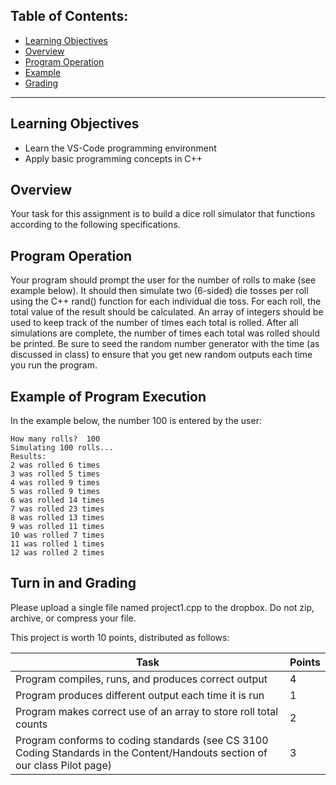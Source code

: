 ## Table of Contents:
* [Learning Objectives](#learning-objectives)
* [Overview](#overview)
* [Program Operation](#program-operation)
* [Example](#example-of-program-execution)
* [Grading](#turn-in-and-grading)

---

## Learning Objectives
- Learn the VS-Code programming environment
- Apply basic programming concepts in C++

## Overview
Your task for this assignment is to build a dice roll simulator that functions according to the following specifications.

## Program Operation
Your program should prompt the user for the number of rolls to make (see example below). It should then simulate two (6-sided) die tosses per roll using the C++ rand() function for each individual die toss. For each roll, the total value of the result should be calculated. An array of integers should be used to keep track of the number of times each total is rolled. After all simulations are complete, the number of times each total was rolled should be printed. Be sure to seed the random number generator with the time (as discussed in class) to ensure that you get new random outputs each time you run the program.

## Example of Program Execution
In the example below, the number 100 is entered by the user:
```
How many rolls?  100
Simulating 100 rolls...
Results:
2 was rolled 6 times
3 was rolled 5 times
4 was rolled 9 times
5 was rolled 9 times
6 was rolled 14 times
7 was rolled 23 times
8 was rolled 13 times
9 was rolled 11 times
10 was rolled 7 times
11 was rolled 1 times
12 was rolled 2 times
```

## Turn in and Grading
Please upload a single file named project1.cpp to the dropbox. Do not zip, archive, or compress your file.

This project is worth 10 points, distributed as follows:

| Task                                                                                                                          | Points |
| ----------------------------------------------------------------------------------------------------------------------------- | ------ |
| Program compiles, runs, and produces correct output                                                                           | 4      |
| Program produces different output each time it is run                                                                         | 1      |
| Program makes correct use of an array to store roll total counts                                                              | 2      |
| Program conforms to coding standards (see CS 3100 Coding Standards in the Content/Handouts section of our class Pilot page)   | 3      |
